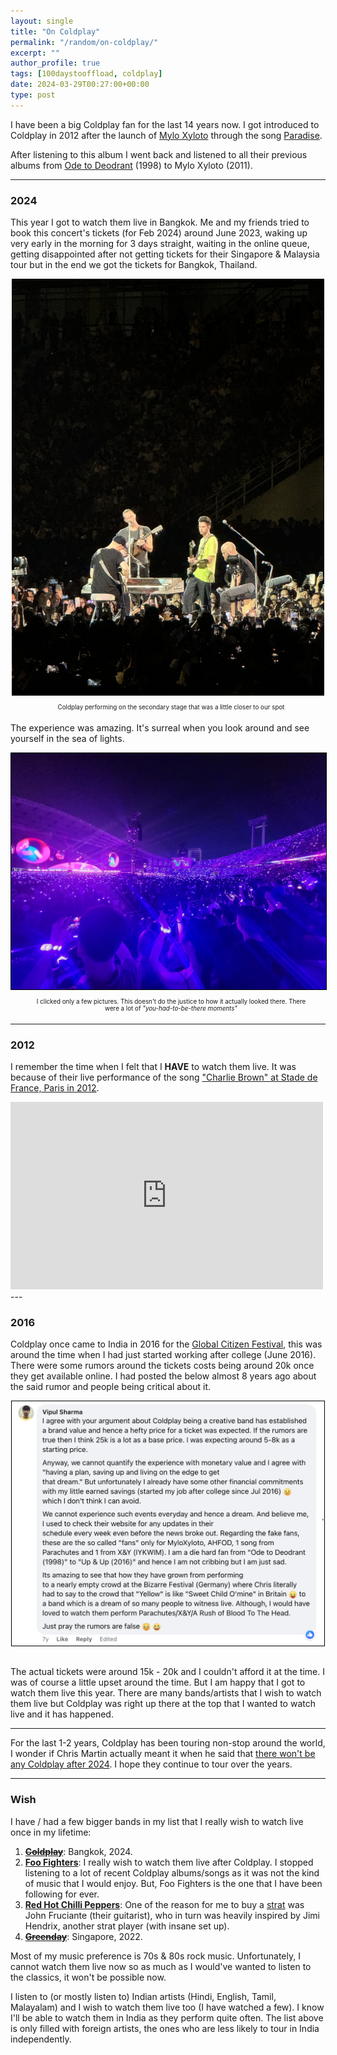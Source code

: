 ```yaml
---
layout: single
title: "On Coldplay"
permalink: "/random/on-coldplay/"
excerpt: ""
author_profile: true
tags: [100daystooffload, coldplay]
date: 2024-03-29T00:27:00+00:00
type: post
---
```


I have been a big Coldplay fan for the last 14 years now. I got introduced to
Coldplay in 2012 after the launch of [Mylo Xyloto][mylo-xyloto] through the song [Paradise][paradise].

After listening to this album I went back and listened to all their previous
albums from [Ode to Deodrant][ode-to-deodrant] (1998) to Mylo Xyloto (2011).

---

### 2024

This year I got to watch them live in Bangkok. Me and my friends tried to book
this concert's tickets (for Feb 2024) around June 2023, waking up very early in
the morning for 3 days straight, waiting in the online queue, getting
disappointed after not getting tickets for their Singapore & Malaysia tour but
in the end we got the tickets for Bangkok, Thailand.

<div style="text-align: center">
<img src="/assets/images/coldplay.jpg" alt="coldplay" style="width:500px;"/>
<p style="text-align:center;padding:5px;font-size:0.7em;margin-top:5px;margin-left:25px;margin-right:15px">Coldplay performing on the secondary stage that was a little closer to our spot</p>
</div>

The experience was amazing. It's surreal when you look around and see yourself
in the sea of lights.

<div style="text-align: center">
<img src="/assets/images/coldplay-still.jpg" alt="coldplay" style="width:800px;border:1px solid #000"/>
<p style="text-align:center;padding:5px;font-size:0.7em;margin-top:5px;margin-left:25px;margin-right:15px">I clicked only a few pictures. This doesn't do the justice to how it actually looked there. There were a lot of <i>"you-had-to-be-there moments"</i></p>
</div>

---

### 2012

I remember the time when I felt that I **HAVE** to watch
them live. It was because of their live performance of the song
["Charlie Brown" at Stade de France, Paris in 2012][charlie-brown].

<iframe width="500" height="300" src="https://www.youtube.com/embed/-T4HJ6Mmg4w?start=3332" title="Coldplay: Live 2012 (Official Film FHD)" frameborder="0" allow="accelerometer; autoplay; clipboard-write; encrypted-media; gyroscope; picture-in-picture; web-share" referrerpolicy="strict-origin-when-cross-origin" allowfullscreen></iframe>
---

### 2016

Coldplay once came to India in 2016 for the [Global Citizen Festival][global-citizen-festival],
this was around the time when I had just started working after college (June
2016). There were some rumors around the tickets costs being around 20k once
they get available online. I had posted the below almost 8 years ago about the
said rumor and people being critical about it.

<div style="text-align: center">
<img src="/assets/images/coldplay-comment.png" alt="coldplay" style="width:500px;border:1px solid #000"/>
<p style="text-align:center;padding:5px;font-size:0.7em;margin-top:5px;margin-left:25px;margin-right:15px"></p>
</div>

The actual tickets were around 15k - 20k and I couldn't afford it at the time.
I was of course a little upset around the time. But I am happy that I got to
watch them live this year. There are many bands/artists that I wish to watch
them live but Coldplay was right up there at the top that I wanted to watch
live and it has happened.

---

For the last 1-2 years, Coldplay has been touring non-stop around the world, I
wonder if Chris Martin actually meant it when he said that
[there won't be any Coldplay after 2024][news-link]. I hope they continue to
tour over the years.

---

### Wish

I have / had a few bigger bands in my list that I really wish to watch live
once in my lifetime:

1. [~~**Coldplay**~~][coldplay]: Bangkok, 2024.
2. [**Foo Fighters**][foo-fighters]: I really wish to watch them live after
   Coldplay. I stopped listening to a lot of recent Coldplay albums/songs as it
   was not the kind of music that I would enjoy. But, Foo Fighters is the one
   that I have been following for ever.
3. [**Red Hot Chilli Peppers**][rhcp]: One of the reason for me to buy a
   [strat][strat] was John Fruciante (their guitarist), who in turn was heavily
   inspired by Jimi Hendrix, another strat player (with insane set up).
4. [~~**Greenday**~~][greenday]: Singapore, 2022.

Most of my music preference is 70s & 80s rock music. Unfortunately, I cannot
watch them live now so as much as I would've wanted to listen to the classics,
it won't be possible now.

I listen to (or mostly listen to) Indian artists (Hindi, English, Tamil,
Malayalam) and I wish to watch them live too (I have watched a few). I know
I'll be able to watch them in India as they perform quite often. The list above
is only filled with foreign artists, the ones who are less likely to tour in
India independently.


[mylo-xyloto]: https://en.wikipedia.org/wiki/Mylo_Xyloto
[paradise]: https://www.youtube.com/watch?v=1G4isv_Fylg
[ode-to-deodrant]: https://www.youtube.com/watch?v=JtBLyseeU3c
[charlie-brown]: https://youtu.be/-T4HJ6Mmg4w?t=3332
[global-citizen-festival]: https://en.wikipedia.org/wiki/Global_Citizen_Festival#Mumbai,_India
[news-link]: https://www.bbc.com/news/entertainment-arts-59766719
[coldplay]: https://en.wikipedia.org/wiki/Coldplay
[greenday]: https://en.wikipedia.org/wiki/Greenday
[foo-fighters]: https://en.wikipedia.org/wiki/Foo_Fighters
[rhcp]: https://en.wikipedia.org/wiki/Red_Hot_Chili_Peppers
[strat]: https://en.wikipedia.org/wiki/Fender_Stratocaster
